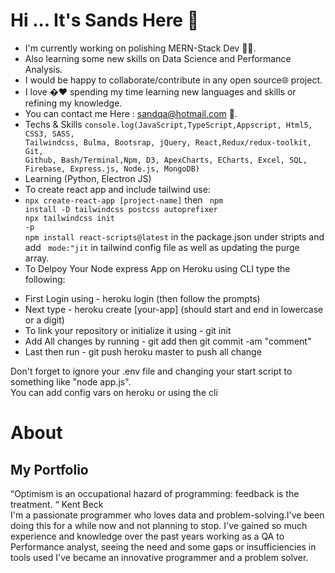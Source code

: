 # Hi ... It's Sands Here 👋

- I'm currently working on polishing MERN-Stack Dev 👨‍💻.
- Also learning some new skills on Data Science and Performance Analysis.
- I would be happy to collaborate/contribute in any open source🌐 project.
- I love �❤️ spending my time learning new languages and skills or refining my knowledge.
- You can contact me Here : sandqa@hotmail.com 📩.
- Techs & Skills <code>console.log(JavaScript,TypeScript,Appscript, Html5, CSS3, SASS, Tailwindcss, Bulma, Bootsrap, jQuery, React,Redux/redux-toolkit, Git, Github, Bash/Terminal,Npm, D3, ApexCharts, ECharts, Excel, SQL, Firebase, Express.js, Node.js, MongoDB)</code>
- Learning (Python, Electron JS)
- To create react app and include tailwind use:
- <code>npx create-react-app [project-name]</code> then <code> npm install -D tailwindcss postcss autoprefixer <br/>npx tailwindcss init -p<br/>npm install react-scripts@latest</code> in the package.json under stripts and add <code> mode:"jit</code> in tailwind config file as well as updating the purge array.
- To Delpoy Your Node express App on Heroku using CLI type the following:
<ul>
  <li>First Login using - heroku login (then follow the prompts)</li>
  <li>Next type - heroku create [your-app] (should start and end in lowercase or a digit)</li>
  <li>To link your repository or initialize it using - git init </li>
  <li>Add All changes by running - git add  then git commit -am "comment"</li>
  <li> Last then run - git push heroku master to push all change</li>
</ul>
<p>Don't forget to ignore your .env file and changing your start script to something like "node app.js". <br/> You can add config vars on heroku or using the cli</p>


# About </h2>

<h2> My Portfolio </h2>

“Optimism is an occupational hazard of programming: feedback is the treatment. “ Kent Beck<br>
I'm a passionate programmer who loves data and problem-solving.I've been doing this for a while now and not planning to stop. I've gained so much experience and knowledge over the past years working as a QA to Performance analyst, seeing the need and some gaps or insufficiencies in tools used I've became an innovative programmer and a problem solver.
